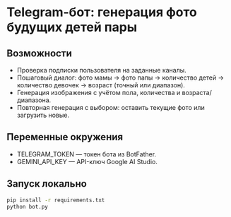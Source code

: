 # Telegram-бот: генерация фото будущих детей пары

## Возможности
- Проверка подписки пользователя на заданные каналы.
- Пошаговый диалог: фото мамы → фото папы → количество детей → количество девочек → возраст (точный или диапазон).
- Генерация изображения с учётом пола, количества и возраста/диапазона.
- Повторная генерация с выбором: оставить текущие фото или загрузить новые.

## Переменные окружения
- TELEGRAM_TOKEN — токен бота из BotFather.
- GEMINI_API_KEY — API-ключ Google AI Studio.

## Запуск локально
```bash
pip install -r requirements.txt
python bot.py
